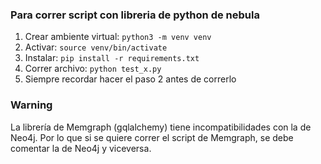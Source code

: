 ### Para correr script con libreria de python de nebula

1. Crear ambiente virtual: `python3 -m venv venv`
2. Activar: `source venv/bin/activate`
3. Instalar: `pip install -r requirements.txt`
4. Correr archivo: `python test_x.py`
5. Siempre recordar hacer el paso 2 antes de correrlo

### Warning
La librería de Memgraph (gqlalchemy) tiene incompatibilidades con la de Neo4j. Por lo que si se quiere correr el script de Memgraph, se debe comentar la de Neo4j y viceversa.